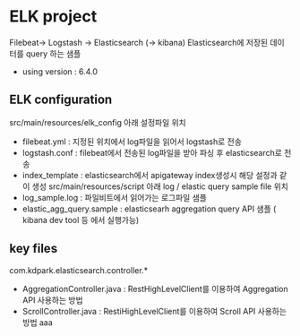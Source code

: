 # ELK project
Filebeat-> Logstash -> Elasticsearch (-> kibana)
Elasticsearch에 저장된 데이터를 query 하는 샘플

- using version : 6.4.0

## ELK configuration
src/main/resources/elk_config 아래 설정파일 위치
- filebeat.yml : 지정된 위치에서 log파일을 읽어서 logstash로 전송
- logstash.conf : filebeat에서 전송된 log파일을 받아 파싱 후 elasticsearch로 전송
- index_template  : elasticsearch에서 apigateway index생성시 해당 설정과 같이 생성
src/main/resources/script 아래 log / elastic query sample file 위치
- log_sample.log : 파일비트에서 읽어가는 로그파일 샘플
- elastic_agg_query.sample : elasticsearh aggregation query API 샘플 ( kibana dev tool 등 에서 실행가능)

## key files
com.kdpark.elasticsearch.controller.*
- AggregationController.java : RestHighLevelClient를 이용하여 Aggregation API 사용하는 방법
- ScrollController.java : RestiHighLevelClient를 이용하여 Scroll API 사용하는 방법 
aaa